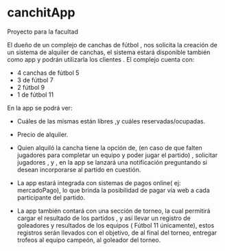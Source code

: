 # canchitApp
Proyecto para la facultad

El dueño de un complejo de canchas de fútbol , nos solicita la creación de un sistema de alquiler de canchas, el sistema estará disponible también como app y podrán utilizarla los clientes .
El complejo cuenta con:
- 4 canchas de fútbol 5
- 3 de fútbol 7
- 2 fútbol 9
- 1 de fútbol 11

En la app se podrá ver:
- Cuáles de las mismas están libres ,y cuáles  reservadas/ocupadas.

- Precio de alquiler.

- Quien alquiló la cancha tiene la opción de, (en caso de que falten jugadores para completar un equipo y poder jugar el partido) , solicitar jugadores , y , en la app se lanzará una notificación preguntando si desean incorporarse al partido en cuestión. 

- La app estará integrada con sistemas de pagos online( ej: mercadoPago), lo que brinda la posibilidad de pagar vía web a cada participante del partido.

- La app también contará con una sección de torneo, la cual permitirá cargar el resultado de los partidos , y así llevar un registro de goleadores y resultados de los equipos ( Fútbol 11 únicamente), estos registros serán llevados con el objetivo, de al final del torneo, entregar trofeos al equipo campeón, al goleador del torneo.
